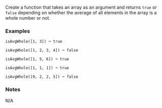 
Create a function that takes an array as an argument and returns `true` or `false` depending on whether the average of all elements in the array is a whole number or not.

### Examples

```
isAvgWhole([1, 3]) ➞ true

isAvgWhole([1, 2, 3, 4]) ➞ false

isAvgWhole([1, 5, 6]) ➞ true

isAvgWhole([1, 1, 1]) ➞ true

isAvgWhole([9, 2, 2, 5]) ➞ false
```

### Notes

N/A
